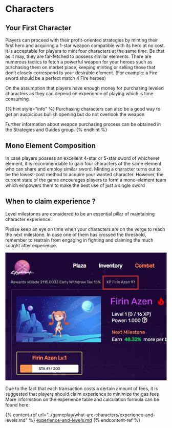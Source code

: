 # Characters

## Your First Character

Players can proceed with their profit-oriented strategies by minting their first hero and acquiring a 1-star weapon compatible with its hero at no cost. It is acceptable for players to mint four characters at the same time. Be that as it may, they are far-fetched to possess similar elements. There are numerous tactics to fetch a powerful weapon for your heroes such as purchasing them on market place, keeping minting or selling those that don’t closely correspond to your desirable element. (For example: a Fire sword should be a perfect match 4 Fire heroes)

On the assumption that players have enough money for purchasing leveled characters as they can depend on experience of playing which is time consuming.

{% hint style="info" %}
Purchasing characters can also be a good way to get an auspicious bullish opening but do not overlook the weapon

Further information about weapon purchasing process can be obtained in the Strategies and Guides group.
{% endhint %}

## Mono Element Composition

In case players possess an excellent 4-star or 5-star sword of whichever element, it is recommendable to gain four characters of the same element who can share and employ similar sword. Minting a character turns out to be the lowest-cost method to acquire your wanted character. However, the current state of the game encourages players to form a mono-element team which empowers them to make the best use of just a single sword

## When to claim experience ?

Level milestones are considered to be an essential pillar of maintaining character experience.

Please keep an eye on time when your characters are on the verge to reach the next milestone. In case one of them has crossed the threshold, remember to restrain from engaging in fighting and claiming the much sought after experience.

![](../.gitbook/assets/6.jpg)

Due to the fact that each transaction costs a certain amount of fees, it is suggested that players should claim experience to minimize the gas fees More information on the experience table and calculation formula can be found here:

{% content-ref url="../gameplay/what-are-characters/experience-and-levels.md" %}
[experience-and-levels.md](../gameplay/what-are-characters/experience-and-levels.md)
{% endcontent-ref %}
